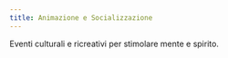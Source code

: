 ```yaml
---
title: Animazione e Socializzazione
---
```

Eventi culturali e ricreativi per stimolare mente e spirito.